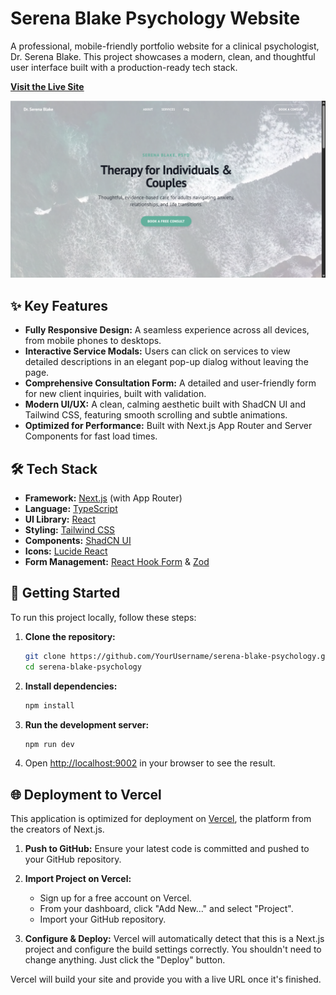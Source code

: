 # Serena Blake Psychology Website

A professional, mobile-friendly portfolio website for a clinical psychologist, Dr. Serena Blake. This project showcases a modern, clean, and thoughtful user interface built with a production-ready tech stack.

**[Visit the Live Site](https://your-vercel-deployment-url.vercel.app)**

![Project Screenshot](public/project-screenshot.png)

## ✨ Key Features

- **Fully Responsive Design:** A seamless experience across all devices, from mobile phones to desktops.
- **Interactive Service Modals:** Users can click on services to view detailed descriptions in an elegant pop-up dialog without leaving the page.
- **Comprehensive Consultation Form:** A detailed and user-friendly form for new client inquiries, built with validation.
- **Modern UI/UX:** A clean, calming aesthetic built with ShadCN UI and Tailwind CSS, featuring smooth scrolling and subtle animations.
- **Optimized for Performance:** Built with Next.js App Router and Server Components for fast load times.

## 🛠️ Tech Stack

- **Framework:** [Next.js](https://nextjs.org/) (with App Router)
- **Language:** [TypeScript](https://www.typescriptlang.org/)
- **UI Library:** [React](https://reactjs.org/)
- **Styling:** [Tailwind CSS](https://tailwindcss.com/)
- **Components:** [ShadCN UI](https://ui.shadcn.com/)
- **Icons:** [Lucide React](https://lucide.dev/)
- **Form Management:** [React Hook Form](https://react-hook-form.com/) & [Zod](https://zod.dev/)

## 🚀 Getting Started

To run this project locally, follow these steps:

1.  **Clone the repository:**

    ```bash
    git clone https://github.com/YourUsername/serena-blake-psychology.git
    cd serena-blake-psychology
    ```

2.  **Install dependencies:**

    ```bash
    npm install
    ```

3.  **Run the development server:**

    ```bash
    npm run dev
    ```

4.  Open [http://localhost:9002](http://localhost:9002) in your browser to see the result.

## 🌐 Deployment to Vercel

This application is optimized for deployment on [Vercel](https://vercel.com/), the platform from the creators of Next.js.

1.  **Push to GitHub:** Ensure your latest code is committed and pushed to your GitHub repository.

2.  **Import Project on Vercel:**

    - Sign up for a free account on Vercel.
    - From your dashboard, click "Add New..." and select "Project".
    - Import your GitHub repository.

3.  **Configure & Deploy:** Vercel will automatically detect that this is a Next.js project and configure the build settings correctly. You shouldn't need to change anything. Just click the "Deploy" button.

Vercel will build your site and provide you with a live URL once it's finished.

